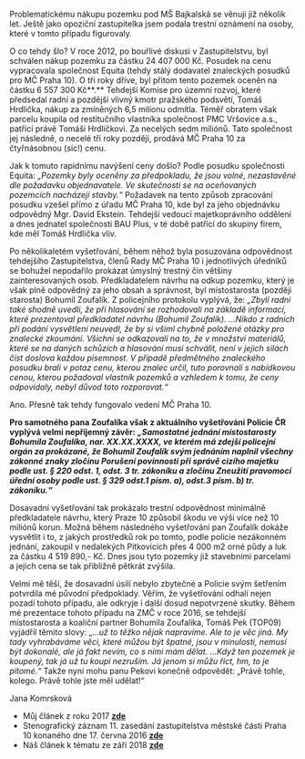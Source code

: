 
Problematickému nákupu pozemku pod MŠ Bajkalská se věnuji již několik let. Ještě jako opoziční zastupitelka jsem podala trestní oznámení na osoby, které v tomto případu figurovaly.

O co tehdy šlo? V roce 2012, po bouřlivé diskusi v Zastupitelstvu, byl schválen nákup pozemku za částku 24 407 000 Kč. Posudek na cenu vypracovala společnost Equita (tehdy stálý dodavatel znaleckých posudků pro MČ Praha 10). O tři roky dříve, byl přitom tento pozemek oceněn na částku 6 557 300 Kč**.** Tehdejší Komise pro územní rozvoj, které předsedal radní a pozdější vlivný kmotr pražského podsvětí, Tomáš Hrdlička, nákup za zmíněných 6,5 milionu odmítla. Téměř obratem však parcelu koupila od restitučního vlastníka společnost PMC Vršovice a.s., patřící právě Tomáši Hrdličkovi. Za necelých sedm miliónů. Tato společnost jej následně, o necelé tři roky později, prodává MČ Praha 10 za čtyřnásobnou (sic!) cenu.

Jak k tomuto rapidnímu navýšení ceny došlo? Podle posudku společnosti Equita:  _„Pozemky byly oceněny za předpokladu, že jsou volné, nezastavěné dle požadavku objednavatele. Ve skutečnosti se na oceňovaných pozemcích nacházejí stavby.“_  Požadavek na tento způsob zpracování posudku vzešel přímo z úřadu MČ Praha 10, kde byl za jeho objednávku odpovědný Mgr. David Ekstein. Tehdejší vedoucí majetkoprávního oddělení a dnes jednatel společnosti BAU Plus, v té době patřící do skupiny firem, kde měl Tomáš Hrdlička vliv.

Po několikaletém vyšetřování, během něhož byla posuzována odpovědnost tehdejšího Zastupitelstva, členů Rady MČ Praha 10 i jednotlivých úředníků se bohužel nepodařilo prokázat úmyslný trestný čin většiny zainteresovaných osob. Předkladatelem návrhu na odkup pozemku, který je však plně odpovědný za jeho obsah a správnost, byl místostarosta (později starosta) Bohumil Zoufalík. Z policejního protokolu vyplývá, že:  _„Zbylí radní také shodně uvedli, že při hlasování se rozhodovali na základě informací, které prezentoval předkladatel návrhu (_Bohumil Zoufalík_). …Nikdo z radních při podání vysvětlení neuvedl, že by si všiml chybně položené otázky pro znalecké zkoumání. Všichni se odkazovali na to, že v množství materiálů, které se na daných schůzích a hlasování musí schválit, není v jejich silách číst doslova každou písemnost. V případě předmětného znaleckého posudku brali v potaz cenu, kterou znalec určil, tuto porovnali s nabídkovou cenou, kterou požadoval vlastník pozemků a vzhledem k tomu, že ceny odpovídaly, nebyl důvod toto rozporovat.“_

Ano. Přesně tak tehdy fungovalo vedení MČ Praha 10.

**Pro samotného pana Zoufalíka však z aktuálního vyšetřování Policie ČR vyplývá velmi nepříjemný závěr:  _„Samostatné jednání místostarosty Bohumila Zoufalíka, nar. XX.XX.XXXX, ve kterém má zdejší policejní orgán za prokázané, že Bohumil Zoufalík svým jednáním naplnil všechny zákonné znaky zločinu Porušení povinnosti při správě cizího majetku podle ust. § 220 odst. 1, odst. 3 tr. zákoníku a zločinu Zneužití pravomoci úřední osoby podle ust. § 329 odst.1 písm. a), odst.3 písm. b) tr. zákoníku.“_**

Dosavadní vyšetřování tak prokázalo trestní odpovědnost minimálně předkladatele návrhu, který Praze 10 způsobil škodu ve výši více než 10 miliónů korun. Možná během následného vyšetřování pan Zoufalík dokáže vysvětlit i to, z jakých prostředků rok po tomto, podle policie nezákonném jednání, zakoupil v nedalekých Pitkovicích přes 4 000 m2 orné půdy a luk za částku 4 519 890,- Kč. Dnes jsou tyto pozemky již stavebními parcelami a jejich cena se tak přibližně pětkrát zvýšila.

Velmi mě těší, že dosavadní úsilí nebylo zbytečné a Policie svým šetřením potvrdila mé původní předpoklady. Věřím, že vyšetřování odhalí nejen pozadí tohoto případu, ale odkryje i další dosud nepotvrzené skutky. Během mé prezentace tohoto případu na ZMČ v roce 2016, se tehdejší místostarosta a koaliční partner Bohumila Zoufalíka, Tomáš Pek (TOP09) vyjádřil těmito slovy: „…_už to těžko nějak napravíme. Ale to je věc jiná. My tady vyhrabáváme věci, které můžou být špatné, jsou v minulosti, nemusí být dokonalé, ale já fakt nevím, co s nimi mám dělat. …Když ten pozemek je koupený, tak já už tu koupi nezruším. Já jenom si můžu říct, hm, to je pitomé.“_ Takže nyní mohu panu Pekovi konečně odpovědět: „Právě tohle, kolego. Právě tohle jste měl udělat!“

Jana Komrsková

-   Můj článek z roku 2017 [**zde**](https://www.jana-komrskova.cz/news/bohumil-zoufalik-je-zkuseny-spekulant-s-pozemky/)
-   Stenografický záznam 11. zasedání zastupitelstva městské části Praha 10 konaného dne 17. června 2016  [**zde**](https://www.praha10.cz/Portals/0/docs/RaZ/steno/s2014-2018/steno__11_ZMC_17_6_2016.pdf?ver=2016-06-30-124212-417)
-   Náš článek k tématu ze září 2018 **[zde](https://pirati10.cz/kdyz-jde-o-deti-cena-nehraje-roli-materska-skola-bajkalska/)**
